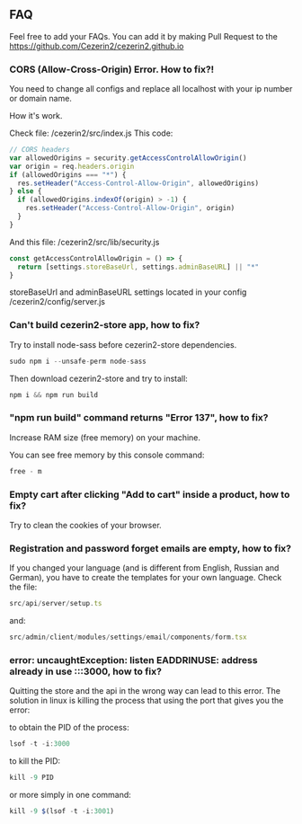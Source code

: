 ## FAQ

Feel free to add your FAQs.
You can add it by making Pull Request to the https://github.com/Cezerin2/cezerin2.github.io

### CORS (Allow-Cross-Origin) Error. How to fix?!

You need to change all configs and replace all localhost with your ip number or domain name.

How it's work.

Check file: /cezerin2/src/index.js
This code:

```javascript
// CORS headers
var allowedOrigins = security.getAccessControlAllowOrigin()
var origin = req.headers.origin
if (allowedOrigins === "*") {
  res.setHeader("Access-Control-Allow-Origin", allowedOrigins)
} else {
  if (allowedOrigins.indexOf(origin) > -1) {
    res.setHeader("Access-Control-Allow-Origin", origin)
  }
}
```

And this file: /cezerin2/src/lib/security.js

```javascript
const getAccessControlAllowOrigin = () => {
  return [settings.storeBaseUrl, settings.adminBaseURL] || "*"
}
```

storeBaseUrl and adminBaseURL settings located in your config /cezerin2/config/server.js

### Can't build cezerin2-store app, how to fix?

Try to install node-sass before cezerin2-store dependencies.

```javascript
sudo npm i --unsafe-perm node-sass
```

Then download cezerin2-store and try to install:

```javascript
npm i && npm run build
```

### "npm run build" command returns "Error 137", how to fix?

Increase RAM size (free memory) on your machine.

You can see free memory by this console command:

```javascript
free - m
```

### Empty cart after clicking "Add to cart" inside a product, how to fix?

Try to clean the cookies of your browser.


### Registration and password forget emails are empty, how to fix?

If you changed your language (and is different from English, Russian and German), you have to create the templates for your own language. Check the file:
```javascript
src/api/server/setup.ts 
```
and:
```javascript
src/admin/client/modules/settings/email/components/form.tsx
```

### error: uncaughtException: listen EADDRINUSE: address already in use :::3000, how to fix?

Quitting the store and the api in the wrong way can lead to this error. The solution in linux is killing the process that using the port that gives you the error:

to obtain the PID of the process:
```javascript
lsof -t -i:3000
```
to kill the PID:
```javascript
kill -9 PID
```
or more simply in one command: 
```javascript
kill -9 $(lsof -t -i:3001)
```


